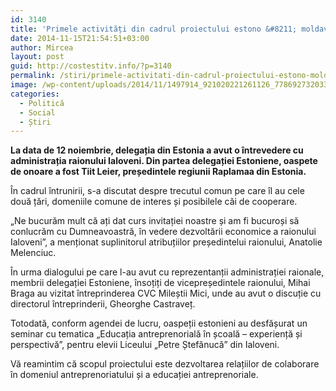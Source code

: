 ```yaml
---
id: 3140
title: 'Primele activități din cadrul proiectului estono &#8211; moldav'
date: 2014-11-15T21:54:51+03:00
author: Mircea
layout: post
guid: http://costestitv.info/?p=3140
permalink: /stiri/primele-activitati-din-cadrul-proiectului-estono-moldav/
image: /wp-content/uploads/2014/11/1497914_921020221261126_778692732033871465_o.jpg
categories:
  - Politică
  - Social
  - Știri
---
```

**La data de 12 noiembrie, delegația din Estonia a avut o întrevedere cu administrația raionului Ialoveni. Din partea delegației Estoniene, oaspete de onoare a fost Tiit Leier, președintele regiunii Raplamaa din Estonia.**<!--more-->

În cadrul întrunirii, s-a discutat despre trecutul comun pe care îl au cele două țări, domeniile comune de interes și posibilele căi de cooperare.

&#8222;Ne bucurăm mult că ați dat curs invitației noastre și am fi bucuroși să conlucrăm cu Dumneavoastră, în vedere dezvoltării economice a raionului Ialoveni&#8221;, a menționat suplinitorul atribuțiilor președintelui raionului, Anatolie Melenciuc.

În urma dialogului pe care l-au avut cu reprezentanții administrației raionale, membrii delegației Estoniene, însoțiți de vicepreședintele raionului, Mihai Braga au vizitat întreprinderea CVC Mileștii Mici, unde au avut o discuție cu directorul întreprinderii, Gheorghe Castraveț.

Totodată, conform agendei de lucru, oaspeții estonieni au desfășurat un seminar cu tematica &#8222;Educația antreprenorială în școală &#8211; experiență și perspectivă&#8221;, pentru elevii Liceului &#8222;Petre Ștefănucă&#8221; din Ialoveni.

Vă reamintim că scopul proiectului este dezvoltarea relațiilor de colaborare în domeniul antreprenoriatului și a educației antreprenoriale.